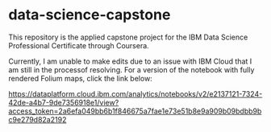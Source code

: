 # data-science-capstone
This repository is the applied capstone project for the IBM Data Science Professional Certificate through Coursera.

Currently, I am unable to make edits due to an issue with IBM Cloud that I am still in the processof resolving. For a version  of the notebook with fully rendered Folium maps, click the link below:

https://dataplatform.cloud.ibm.com/analytics/notebooks/v2/e2137121-7324-42de-a4b7-9de7356918e1/view?access_token=2a6efa049bb6b1f846675a7fae1e73e51b8e9a909b09bdbb9bc9e279d82a2192
